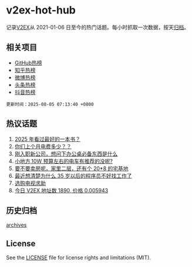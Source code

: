 # v2ex-hot-hub

 记录[V2EX](https://www.v2ex.com/)从 2021-01-06 日至今的热门话题。每小时抓取一次数据，按天[归档](archives)。
 
 ## 相关项目

- [GitHub热榜](https://github.com/lonnyzhang423/github-hot-hub)
- [知乎热榜](https://github.com/lonnyzhang423/zhihu-hot-hub)
- [微博热榜](https://github.com/lonnyzhang423/weibo-hot-hub)
- [头条热榜](https://github.com/lonnyzhang423/toutiao-hot-hub)
- [抖音热榜](https://github.com/lonnyzhang423/douyin-hot-hub)


 `更新时间：2025-08-05 07:13:40 +0800`

## 热议话题

1. [2025 年看过最好的一本书？](https://www.v2ex.com/t/1149709)
1. [你们上个月电费多少？？](https://www.v2ex.com/t/1149791)
1. [刚入职新公司，想问下办公桌必备东西是什么](https://www.v2ex.com/t/1149672)
1. [小地方,10W 预算左右的电车有推荐的没呢?](https://www.v2ex.com/t/1149700)
1. [要不要卖房呢，家里二层，还有个 20*8 的宅基地](https://www.v2ex.com/t/1149685)
1. [最近想清楚为什么 35 岁以后的程序员不好找工作了](https://www.v2ex.com/t/1149722)
1. [选购电视求助](https://www.v2ex.com/t/1149698)
1. [今日 V2EX 地址数 1890, 价格 0.005943](https://www.v2ex.com/t/1149690)

## 历史归档

[archives](archives)

## License

See the [LICENSE](LICENSE) file for license rights and limitations (MIT).
